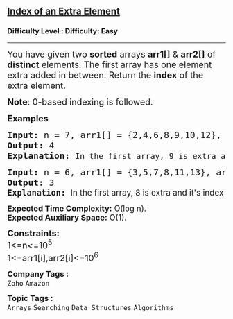 <h2><a href="https://www.geeksforgeeks.org/problems/index-of-an-extra-element/1?page=1&category=Arrays,Strings,Matrix,Linked%20List&sortBy=submissions">Index of an Extra Element</a></h2><h3>Difficulty Level : Difficulty: Easy</h3><hr><div class="problems_problem_content__Xm_eO"><p><span style="font-size: 20px;">You have given two <strong>sorted</strong> arrays <strong>arr1[]</strong> &amp; <strong>arr2[]</strong> of <strong>distinct</strong> elements. The first array has one element extra added in between. Return the <strong>index</strong> of the extra element.</span></p>
<p><span style="font-size: 20px;"><strong>Note</strong>: 0-based indexing is followed.</span></p>
<p><span style="font-size: 20px;"><strong>Examples</strong></span></p>
<pre><span style="font-size: 20px;"><strong>Input: </strong>n = 7, arr1[] = {2,4,6,8,9,10,12}, arr2[] = {2,4,6,8,10,12}
<strong>Output: </strong>4<strong>
Explanation: </strong></span><span style="font-size: 18px;">In the first array, 9 is extra added and it's index is 4.</span></pre>
<pre><span style="font-size: 20px;"><strong>Input: </strong>n = 6, arr1[] = {3,5,7,8,11,13}, arr2[] = {3,5,7,11,13}
<strong>Output: </strong>3<br></span><span style="font-size: 14pt;"><strong>Explanation: </strong><span style="font-family: -apple-system, BlinkMacSystemFont, 'Segoe UI', Roboto, Oxygen, Ubuntu, Cantarell, 'Open Sans', 'Helvetica Neue', sans-serif;">In the first array, 8 is extra and it's index is 3.</span></span></pre>
<p><span style="font-size: 18px;"><strong>Expected Time Complexity:</strong> O(log n).<br><strong>Expected Auxiliary Space:</strong>&nbsp;O(1).</span></p>
<p><span style="font-size: 20px;"><strong>Constraints:</strong><br>1&lt;=n&lt;=10<sup>5</sup><br>1&lt;=arr1[i],arr2[i]&lt;=10<sup>6</sup></span></p></div><p><span style=font-size:18px><strong>Company Tags : </strong><br><code>Zoho</code>&nbsp;<code>Amazon</code>&nbsp;<br><p><span style=font-size:18px><strong>Topic Tags : </strong><br><code>Arrays</code>&nbsp;<code>Searching</code>&nbsp;<code>Data Structures</code>&nbsp;<code>Algorithms</code>&nbsp;